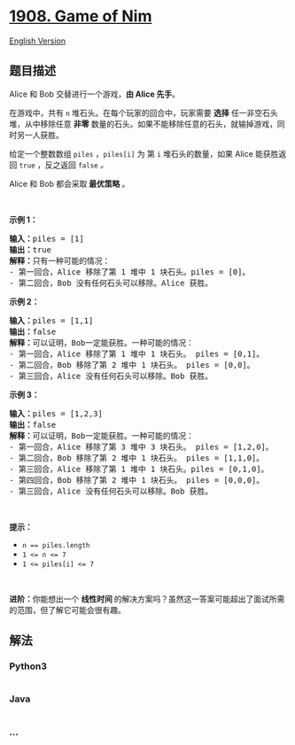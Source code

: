 # [1908. Game of Nim](https://leetcode.cn/problems/game-of-nim)

[English Version](/solution/1900-1999/1908.Game%20of%20Nim/README_EN.md)

## 题目描述

<!-- 这里写题目描述 -->

<p>Alice 和&nbsp;Bob 交替进行一个游戏，<strong>由 Alice 先手</strong>。</p>

<p>在游戏中，共有&nbsp;<code>n</code>&nbsp;堆石头。在每个玩家的回合中，玩家需要 <strong>选择</strong> 任一非空石头堆，从中移除任意 <strong>非零</strong> 数量的石头。如果不能移除任意的石头，就输掉游戏，同时另一人获胜。</p>

<p>给定一个整数数组&nbsp;<code>piles</code> ，<code>piles[i]</code> 为 第&nbsp;<code>i</code>&nbsp;堆石头的数量，如果 Alice 能获胜返回&nbsp;<code>true</code><em>&nbsp;</em>，反之返回&nbsp;<code>false</code><em>&nbsp;。</em></p>

<p>Alice 和 Bob 都会采取<strong> 最优策略 </strong>。</p>

<p>&nbsp;</p>

<p><strong>示例 1：</strong></p>

<pre>
<strong>输入：</strong>piles = [1]
<strong>输出：</strong>true
<strong>解释：</strong>只有一种可能的情况：
- 第一回合，Alice 移除了第 1 堆中 1 块石头。piles = [0]。
- 第二回合，Bob 没有任何石头可以移除。Alice 获胜。
</pre>

<p><strong>示例&nbsp;2：</strong></p>

<pre>
<strong>输入：</strong>piles = [1,1]
<strong>输出：</strong>false
<strong>解释：</strong>可以证明，Bob一定能获胜。一种可能的情况：
- 第一回合，Alice 移除了第 1 堆中 1 块石头。 piles = [0,1]。
- 第二回合，Bob 移除了第 2 堆中 1 块石头。 piles = [0,0]。
- 第三回合，Alice 没有任何石头可以移除。Bob 获胜。
</pre>

<p><strong>示例 3：</strong></p>

<pre>
<strong>输入：</strong>piles = [1,2,3]
<strong>输出：</strong>false
<strong>解释：</strong>可以证明，Bob一定能获胜。一种可能的情况：
- 第一回合，Alice 移除了第 3 堆中 3 块石头。 piles = [1,2,0]。
- 第二回合，Bob 移除了第 2 堆中 1 块石头。 piles = [1,1,0]。
- 第三回合，Alice 移除了第 1 堆中 1 块石头。piles = [0,1,0]。
- 第四回合，Bob 移除了第 2 堆中 1 块石头。 piles = [0,0,0]。
- 第三回合，Alice 没有任何石头可以移除。Bob 获胜。</pre>

<p>&nbsp;</p>

<p><strong>提示：</strong></p>

<ul>
	<li><code>n == piles.length</code></li>
	<li><code>1 &lt;= n &lt;= 7</code></li>
	<li><code>1 &lt;= piles[i] &lt;= 7</code></li>
</ul>

<p>&nbsp;</p>

<p><strong>进阶：</strong>你能想出一个&nbsp;<strong>线性时间&nbsp;</strong>的解决方案吗？虽然这一答案可能超出了面试所需的范围，但了解它可能会很有趣。</p>

## 解法

<!-- 这里可写通用的实现逻辑 -->

<!-- tabs:start -->

### **Python3**

<!-- 这里可写当前语言的特殊实现逻辑 -->

```python

```

### **Java**

<!-- 这里可写当前语言的特殊实现逻辑 -->

```java

```

### **...**

```

```

<!-- tabs:end -->
